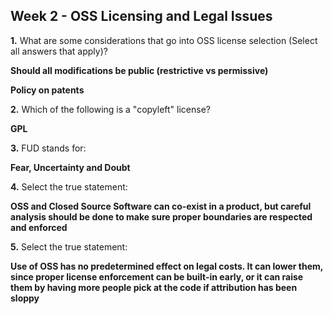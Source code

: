 ## Week 2 - OSS Licensing and Legal Issues

**1.** What are some considerations that go into OSS license selection (Select all answers that apply)?


**Should all modifications be public (restrictive vs permissive)**

**Policy on patents**


**2.** Which of the following is a "copyleft" license?

**GPL**
	

**3.** FUD stands for:


**Fear, Uncertainty and Doubt**


**4.** Select the true statement:


**OSS and Closed Source Software can co-exist in a product, but careful analysis should be done to make sure proper boundaries are respected and enforced**


**5.** Select the true statement:


**Use of OSS has no predetermined effect on legal costs.  It can lower them, since proper license enforcement can be built-in early, or it can raise them by having more people pick at the code if attribution has been sloppy**